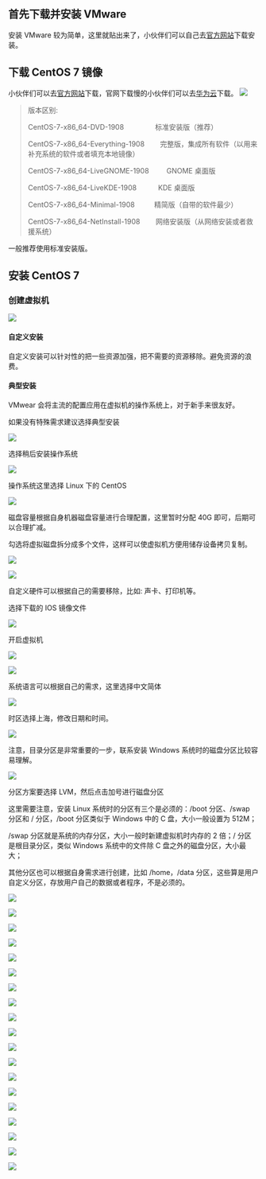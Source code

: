 ## 首先下载并安装 VMware

安装 VMware 较为简单，这里就贴出来了，小伙伴们可以自己去[官方网站](https://www.vmware.com)下载安装。

## 下载 CentOS 7 镜像

小伙伴们可以去[官方网站](http://isoredirect.centos.org/centos/7/isos/x86_64/)下载，官网下载慢的小伙伴们可以去[华为云](http://mirrors.huaweicloud.com/centos/7.7.1908/isos/x86_64/)下载。
![](https://img2018.cnblogs.com/blog/1326851/202001/1326851-20200116175040894-594174732.png)

>版本区别:
>
> CentOS-7-x86_64-DVD-1908                   标准安装版（推荐）
>
> CentOS-7-x86_64-Everything-1908            完整版，集成所有软件（以用来补充系统的软件或者填充本地镜像）
>
> CentOS-7-x86_64-LiveGNOME-1908             GNOME 桌面版  
>
> CentOS-7-x86_64-LiveKDE-1908               KDE 桌面版  
>
> CentOS-7-x86_64-Minimal-1908               精简版（自带的软件最少）
>
> CentOS-7-x86_64-NetInstall-1908            网络安装版（从网络安装或者救援系统）


一般推荐使用标准安装版。

## 安装 CentOS 7

### 创建虚拟机

![](https://img2018.cnblogs.com/blog/1326851/202001/1326851-20200116175159116-830143271.png)

#### 自定义安装

自定义安装可以针对性的把一些资源加强，把不需要的资源移除。避免资源的浪费。

#### 典型安装

VMwear 会将主流的配置应用在虚拟机的操作系统上，对于新手来很友好。

如果没有特殊需求建议选择典型安装

![](https://img2018.cnblogs.com/blog/1326851/202001/1326851-20200116175243466-1590414318.png)

选择稍后安装操作系统

![](https://img2018.cnblogs.com/blog/1326851/202001/1326851-20200116175628551-243479869.png)

操作系统这里选择 Linux 下的 CentOS

![](https://img2018.cnblogs.com/blog/1326851/202001/1326851-20200116175813967-1520894812.png)

磁盘容量根据自身机器磁盘容量进行合理配置，这里暂时分配 40G 即可，后期可以合理扩减。

勾选将虚拟磁盘拆分成多个文件，这样可以使虚拟机方便用储存设备拷贝复制。

![](https://img2018.cnblogs.com/blog/1326851/202001/1326851-20200116175958503-259976874.png)

![](https://img2018.cnblogs.com/blog/1326851/202001/1326851-20200116180135894-710157707.png)

自定义硬件可以根据自己的需要移除，比如: 声卡、打印机等。

选择下载的 IOS 镜像文件

![](https://img2018.cnblogs.com/blog/1326851/202001/1326851-20200116180301159-507019049.png)

开启虚拟机

![](https://img2018.cnblogs.com/blog/1326851/202001/1326851-20200116180421957-438150051.png)

![](https://img2018.cnblogs.com/blog/1326851/202001/1326851-20200116180752301-1459080106.png)

系统语言可以根据自己的需求，这里选择中文简体

![](https://img2018.cnblogs.com/blog/1326851/202001/1326851-20200116180845313-1794516526.png)

时区选择上海，修改日期和时间。

![](https://img2018.cnblogs.com/blog/1326851/202001/1326851-20200116180938810-1283686676.png)

注意，目录分区是非常重要的一步，联系安装 Windows 系统时的磁盘分区比较容易理解。

![](https://img2018.cnblogs.com/blog/1326851/202001/1326851-20200116181024733-93406783.png)

分区方案要选择 LVM，然后点击加号进行磁盘分区

这里需要注意，安装 Linux 系统时的分区有三个是必须的：/boot 分区、/swap 分区和 / 分区，/boot 分区类似于 Windows 中的 C 盘，大小一般设置为 512M；

/swap 分区就是系统的内存分区，大小一般时新建虚拟机时内存的 2 倍；/ 分区 是根目录分区，类似 Windows 系统中的文件除 C 盘之外的磁盘分区，大小最大；

其他分区也可以根据自身需求进行创建，比如 /home，/data 分区，这些算是用户自定义分区，存放用户自己的数据或者程序，不是必须的。

![](https://img2018.cnblogs.com/blog/1326851/202001/1326851-20200116181145929-1590235116.png)

![](https://img2018.cnblogs.com/blog/1326851/202001/1326851-20200116181218094-895819621.png)

![](https://img2018.cnblogs.com/blog/1326851/202001/1326851-20200116181244734-62701441.png)

![](https://img2018.cnblogs.com/blog/1326851/202001/1326851-20200116181329397-2082342035.png)

![](https://img2018.cnblogs.com/blog/1326851/202001/1326851-20200116181359810-1155591263.png)

![](https://img2018.cnblogs.com/blog/1326851/202001/1326851-20200116181429796-399261109.png)

![](https://img2018.cnblogs.com/blog/1326851/202001/1326851-20200116181514996-519272536.png)

![](https://img2018.cnblogs.com/blog/1326851/202001/1326851-20200116181613378-858249149.png)

![](https://img2018.cnblogs.com/blog/1326851/202001/1326851-20200116181835073-2046751235.png)

![](https://img2018.cnblogs.com/blog/1326851/202001/1326851-20200116182110681-637004631.png)

![](https://img2018.cnblogs.com/blog/1326851/202001/1326851-20200116183023936-676389996.png)

![](https://img2018.cnblogs.com/blog/1326851/202001/1326851-20200116183049230-870456444.png)

![](https://img2018.cnblogs.com/blog/1326851/202001/1326851-20200116183127887-1767177484.png)

![](https://img2018.cnblogs.com/blog/1326851/202001/1326851-20200116183214194-1153147934.png)

![](https://img2018.cnblogs.com/blog/1326851/202001/1326851-20200116183239671-555269572.png)

![](https://img2018.cnblogs.com/blog/1326851/202001/1326851-20200116183344667-835846246.png)

![](https://img2018.cnblogs.com/blog/1326851/202001/1326851-20200116183424055-970240701.png)

![](https://img2018.cnblogs.com/blog/1326851/202001/1326851-20200116183645671-1073100919.png)

![](https://img2018.cnblogs.com/blog/1326851/202001/1326851-20200116184034049-898978228.png)
